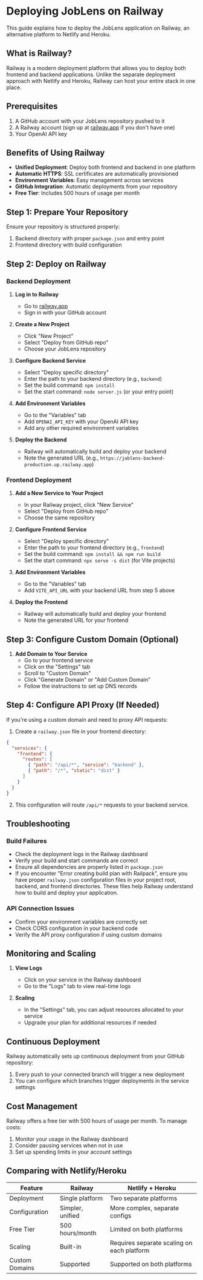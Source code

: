 # Deploying JobLens on Railway

This guide explains how to deploy the JobLens application on Railway, an alternative platform to Netlify and Heroku.

## What is Railway?

Railway is a modern deployment platform that allows you to deploy both frontend and backend applications. Unlike the separate deployment approach with Netlify and Heroku, Railway can host your entire stack in one place.

## Prerequisites

1. A GitHub account with your JobLens repository pushed to it
2. A Railway account (sign up at [railway.app](https://railway.app) if you don't have one)
3. Your OpenAI API key

## Benefits of Using Railway

- **Unified Deployment**: Deploy both frontend and backend in one platform
- **Automatic HTTPS**: SSL certificates are automatically provisioned
- **Environment Variables**: Easy management across services
- **GitHub Integration**: Automatic deployments from your repository
- **Free Tier**: Includes 500 hours of usage per month

## Step 1: Prepare Your Repository

Ensure your repository is structured properly:

1. Backend directory with proper `package.json` and entry point
2. Frontend directory with build configuration

## Step 2: Deploy on Railway

### Backend Deployment

1. **Log in to Railway**
   - Go to [railway.app](https://railway.app)
   - Sign in with your GitHub account

2. **Create a New Project**
   - Click "New Project" 
   - Select "Deploy from GitHub repo"
   - Choose your JobLens repository

3. **Configure Backend Service**
   - Select "Deploy specific directory"
   - Enter the path to your backend directory (e.g., `backend`)
   - Set the build command: `npm install`
   - Set the start command: `node server.js` (or your entry point)

4. **Add Environment Variables**
   - Go to the "Variables" tab
   - Add `OPENAI_API_KEY` with your OpenAI API key
   - Add any other required environment variables

5. **Deploy the Backend**
   - Railway will automatically build and deploy your backend
   - Note the generated URL (e.g., `https://joblens-backend-production.up.railway.app`)

### Frontend Deployment

1. **Add a New Service to Your Project**
   - In your Railway project, click "New Service"
   - Select "Deploy from GitHub repo"
   - Choose the same repository

2. **Configure Frontend Service**
   - Select "Deploy specific directory"
   - Enter the path to your frontend directory (e.g., `frontend`)
   - Set the build command: `npm install && npm run build`
   - Set the start command: `npx serve -s dist` (for Vite projects)

3. **Add Environment Variables**
   - Go to the "Variables" tab
   - Add `VITE_API_URL` with your backend URL from step 5 above

4. **Deploy the Frontend**
   - Railway will automatically build and deploy your frontend
   - Note the generated URL for your frontend

## Step 3: Configure Custom Domain (Optional)

1. **Add Domain to Your Service**
   - Go to your frontend service
   - Click on the "Settings" tab
   - Scroll to "Custom Domain"
   - Click "Generate Domain" or "Add Custom Domain"
   - Follow the instructions to set up DNS records

## Step 4: Configure API Proxy (If Needed)

If you're using a custom domain and need to proxy API requests:

1. Create a `railway.json` file in your frontend directory:

```json
{
  "services": {
    "frontend": {
      "routes": [
        { "path": "/api/*", "service": "backend" },
        { "path": "/*", "static": "dist" }
      ]
    }
  }
}
```

2. This configuration will route `/api/*` requests to your backend service.

## Troubleshooting

### Build Failures

- Check the deployment logs in the Railway dashboard
- Verify your build and start commands are correct
- Ensure all dependencies are properly listed in `package.json`
- If you encounter "Error creating build plan with Railpack", ensure you have proper `railway.json` configuration files in your project root, backend, and frontend directories. These files help Railway understand how to build and deploy your application.

### API Connection Issues

- Confirm your environment variables are correctly set
- Check CORS configuration in your backend code
- Verify the API proxy configuration if using custom domains

## Monitoring and Scaling

1. **View Logs**
   - Click on your service in the Railway dashboard
   - Go to the "Logs" tab to view real-time logs

2. **Scaling**
   - In the "Settings" tab, you can adjust resources allocated to your service
   - Upgrade your plan for additional resources if needed

## Continuous Deployment

Railway automatically sets up continuous deployment from your GitHub repository:

1. Every push to your connected branch will trigger a new deployment
2. You can configure which branches trigger deployments in the service settings

## Cost Management

Railway offers a free tier with 500 hours of usage per month. To manage costs:

1. Monitor your usage in the Railway dashboard
2. Consider pausing services when not in use
3. Set up spending limits in your account settings

## Comparing with Netlify/Heroku

| Feature | Railway | Netlify + Heroku |
|---------|---------|------------------|
| Deployment | Single platform | Two separate platforms |
| Configuration | Simpler, unified | More complex, separate configs |
| Free Tier | 500 hours/month | Limited on both platforms |
| Scaling | Built-in | Requires separate scaling on each platform |
| Custom Domains | Supported | Supported on both platforms |